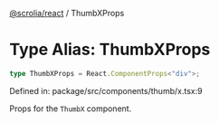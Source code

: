 [@scrolia/react](../README.md) / ThumbXProps

# Type Alias: ThumbXProps

```ts
type ThumbXProps = React.ComponentProps<"div">;
```

Defined in: package/src/components/thumb/x.tsx:9

Props for the `ThumbX` component.
